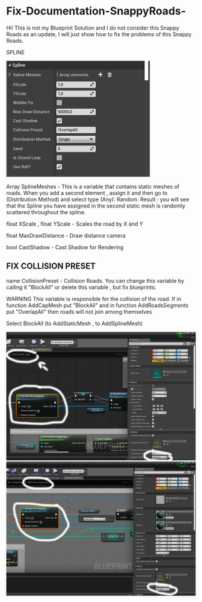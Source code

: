 # Fix-Documentation-SnappyRoads-
Hi! This is not my Blueprint Solution and I do not consider this Snappy Roads as an update, I will just show how to fix the problems of this Snappy Roads.



SPLINE

![SCREENSHOT](ScreenshotSpline.jpg)

Array SplineMeshes - This is a variable that contains statiс meshes of roads. When you add a second element , assign it and then go to (Distribution Method) and select type (Any): Random. Result : you will see that the Spline you have assigned in the second static mesh is randomly scattered throughout the spline.

float XScale , float YScale - Scales the road by X and Y

float MaxDrawDistance - Draw distance camera

bool CastShadow - Cast Shadow for Rendering 


## FIX COLLISION PRESET

name CollisionPreset - Collision Roads. You can change this variable by calling it "BlockAll" or delete this variable , but fix blueprints:

WARNING This variable is responsible for the collision of the road. If in function AddCapMesh put "BlockAll" and in function AddRoadsSegments put "OverlapAll" then roads will not join among themselves

Select BlockAll (to AddStaticMesh , to AddSplineMesh)

![SCREENSHOT](ScreenshotSplineAddMeshCap.jpg)
![SCREENSHOT](ScreenshotSplineAddRoadsSeg.jpg)



